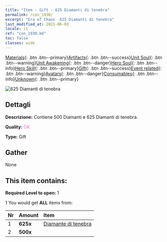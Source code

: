 ```yaml
---
title: "Item - Gift - 625 Diamanti di tenebra"
permalink: /con_1930/
excerpt: "Era of Chaos  625 Diamanti di tenebra"
last_modified_at: 2021-06-03
locale: it
ref: "con_1930.md"
toc: false
classes: wide
---
```

 [Materials](/ItemsIT/){: .btn .btn--primary}[Artifacts](/ItemsIT/Artifacts/){: .btn .btn--success}[Unit Soul](/ItemsIT/UnitSoul/){: .btn .btn--warning}[Unit Awakening](/ItemsIT/UnitAwakening/){: .btn .btn--danger}[Hero Soul](/ItemsIT/HeroSoul/){: .btn .btn--info}[Hero Skill](/ItemsIT/HeroSkill/){: .btn .btn--primary}[Gift](/ItemsIT/Gift/){: .btn .btn--success}[Event related](/ItemsIT/Events/){: .btn .btn--warning}[Avatars](/ItemsIT/Avatars/){: .btn .btn--danger}[Consumables](/ItemsIT/Consumables/){: .btn .btn--info}[Unknown](/ItemsIT/Unknown/){: .btn .btn--primary}

 ![625 Diamanti di tenebra](/images/t/i_10040.png)

## Dettagli
 **Descrizione:** Contiene 500 Diamanti e 625 Diamanti di tenebra.

 **Quality:** <span style="color: #DA70D6">OK</span>

 **Type:** Gift

## Gather

  None

## This item contains:

 **Required Level to open:** 1

 1 You would get **ALL** items  from:

  | Nr | Amount |     Item    |
  |:---|:-------|:------------|
  | 1 |  **625x** | [Diamante di tenebra](/ItemsIT/con_554/) |  | 
  | 2 |  **500x** | <i class="fas fa-gem"/> |  | 
